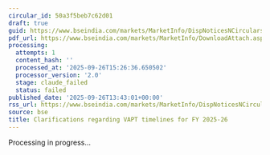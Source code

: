 ```yaml
---
circular_id: 50a3f5beb7c62d01
draft: true
guid: https://www.bseindia.com/markets/MarketInfo/DispNoticesNCirculars.aspx?Noticeid={5FAFFD51-6EF8-4D90-8DEB-7AA7DCB3C9AD}&noticeno=20250926-63&dt=09/26/2025&icount=63&totcount=73&flag=0
pdf_url: https://www.bseindia.com/markets/MarketInfo/DownloadAttach.aspx?id=20250926-63&attachedId=c9298ab5-bbfa-4b3c-b738-059345e9bf27
processing:
  attempts: 1
  content_hash: ''
  processed_at: '2025-09-26T15:26:36.650502'
  processor_version: '2.0'
  stage: claude_failed
  status: failed
published_date: '2025-09-26T13:43:01+00:00'
rss_url: https://www.bseindia.com/markets/MarketInfo/DispNoticesNCirculars.aspx?Noticeid={5FAFFD51-6EF8-4D90-8DEB-7AA7DCB3C9AD}&noticeno=20250926-63&dt=09/26/2025&icount=63&totcount=73&flag=0
source: bse
title: Clarifications regarding VAPT timelines for FY 2025-26
---
```


Processing in progress...